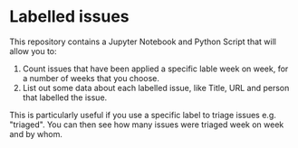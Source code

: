 # Labelled issues

This repository contains a Jupyter Notebook and Python Script that will allow you to:

1. Count issues that have been applied a specific lable week on week, for a number of weeks that you choose.
2. List out some data about each labelled issue, like Title, URL and person that labelled the issue.

This is particularly useful if you use a specific label to triage issues e.g. "triaged". You can then see how many issues were triaged week on week and by whom.


